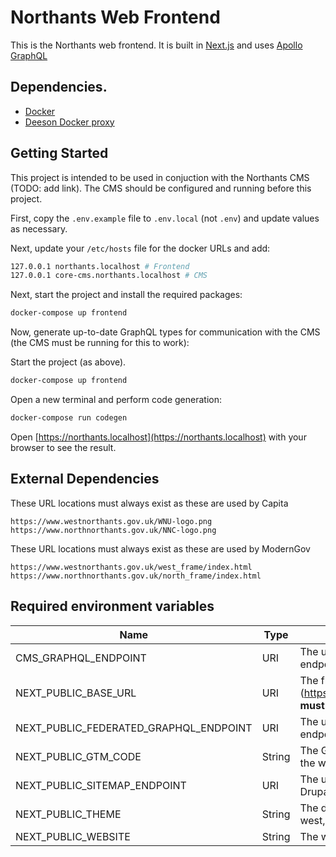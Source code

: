 # Northants Web Frontend

This is the Northants web frontend.
It is built in [Next.js](https://nextjs.org) and uses [Apollo GraphQL](https://www.apollographql.com/)

## Dependencies.

* [Docker](https://docs.docker.com/engine/installation/)
* [Deeson Docker proxy](https://github.com/teamdeeson/docker-proxy)

## Getting Started

This project is intended to be used in conjuction with the Northants CMS (TODO: add link). The CMS should be configured and running before this project.

First, copy the `.env.example` file to `.env.local` (not `.env`) and update values as necessary.

Next, update your `/etc/hosts` file for the docker URLs and add:

```bash
127.0.0.1 northants.localhost # Frontend
127.0.0.1 core-cms.northants.localhost # CMS
```

Next, start the project and install the required packages:

```bash
docker-compose up frontend
```

Now, generate up-to-date GraphQL types for communication with the CMS (the CMS must be running for this to work):

Start the project (as above).

```bash
docker-compose up frontend
```

Open a new terminal and perform code generation:

```bash
docker-compose run codegen
```

Open [https://northants.localhost](https://northants.localhost) with your browser to see the result.


## External Dependencies

These URL locations must always exist as these are used by Capita

```
https://www.westnorthants.gov.uk/WNU-logo.png
https://www.northnorthants.gov.uk/NNC-logo.png
```

These URL locations must always exist as these are used by ModernGov

```
https://www.westnorthants.gov.uk/west_frame/index.html
https://www.northnorthants.gov.uk/north_frame/index.html
```

## Required environment variables
| Name        | Type        | Value |
| ----------- | ----------- | ----------- |
| CMS_GRAPHQL_ENDPOINT      | URI       | The url to the Drupal GraphQL endpoint |
| NEXT_PUBLIC_BASE_URL  | URI        | The frontend website URL (https://www.westnorthants.co.uk/) **must contain trailing slash** |
| NEXT_PUBLIC_FEDERATED_GRAPHQL_ENDPOINT  | URI        | The url to the federated GraphQL endpoint |
| NEXT_PUBLIC_GTM_CODE  | String        | The Google Tag Manager code for the website |
| NEXT_PUBLIC_SITEMAP_ENDPOINT  | URI        | The url to the sitemap.xml file in Drupal |
| NEXT_PUBLIC_THEME  | String        | The design system theme name i.e. west, lb_theme_west, etc |
| NEXT_PUBLIC_WEBSITE  | String        | The website it is on i.e. west, north |
